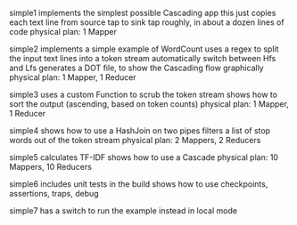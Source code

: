 simple1
	implements the simplest possible Cascading app
	this just copies each text line from source tap to sink tap
	roughly, in about a dozen lines of code
	physical plan: 1 Mapper

simple2
	implements a simple example of WordCount
	uses a regex to split the input text lines into a token stream
	automatically switch between Hfs and Lfs
	generates a DOT file, to show the Cascading flow graphically
	physical plan: 1 Mapper, 1 Reducer

simple3
	uses a custom Function to scrub the token stream
	shows how to sort the output (ascending, based on token counts)
	physical plan: 1 Mapper, 1 Reducer

simple4
	shows how to use a HashJoin on two pipes
	filters a list of stop words out of the token stream
	physical plan: 2 Mappers, 2 Reducers

simple5
	calculates TF-IDF
	shows how to use a Cascade
	physical plan: 10 Mappers, 10 Reducers

simple6
	includes unit tests in the build
	shows how to use checkpoints, assertions, traps, debug

simple7
	has a switch to run the example instead in local mode
